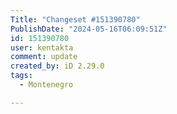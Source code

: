 ```yaml
---
Title: "Changeset #151390780"
PublishDate: "2024-05-16T06:09:51Z"
id: 151390780
user: kentakta
comment: update
created_by: iD 2.29.0
tags:
  - Montenegro

---
```

